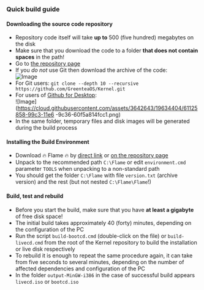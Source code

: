 ### Quick build guide

#### Downloading the source code repository

* Repository code itself will take **up to** 500 (five hundred) megabytes on the disk
* Make sure that you download the code to a folder **that does not contain spaces** in the path!
* Go to [the repository page](https://github.com/GreenteaOS/Kernel)
* If you *do not* use Git then download the archive of the code: <br/>![Image](https://cloud.githubusercontent.com/assets/3642643/19634448/d98f79fa-99c3-11e6-9d3e-009db22395e1.png)
* For Git users: `git clone --depth 10 --recursive https://github.com/GreenteaOS/Kernel.git`
* For users of [Github for Desktop](https://desktop.github.com): <br/>![Image](https://cloud.githubusercontent.com/assets/3642643/19634404/61125858-99c3-11e6 -9c36-60f5a814fcc1.png)
* In the same folder, temporary files and disk images will be generated during the build process

#### Installing the Build Environment

* Download :fire: Flame :fire: by [direct link](https://github.com/GreenteaOS/Flame/archive/master.zip) or [on the repository page](https://github.com/GreenteaOS/Flame)
* Unpack to the recommended path `C:\Flame` or edit `environment.cmd` parameter `TOOLS` when unpacking to a non-standard path
* You should get the folder `C:\Flame` with file `version.txt` (archive version) and the rest (but not nested `C:\Flame\Flame`!)

#### Build, test and rebuild

* Before you start the build, make sure that you have **at least a gigabyte** of free disk space!
* The initial build takes approximately 40 (forty) minutes, depending on the configuration of the PC
* Run the script `build-bootcd.cmd` (double-click on the file) or `build-livecd.cmd` from the root of the Kernel repository to build the installation or live disk respectively
* To rebuild it is enough to repeat the same procedure again, it can take from five seconds to several minutes,
depending on the number of affected dependencies and configuration of the PC
* In the folder `output-MinGW-i386` in the case of successful build appears `livecd.iso` or `bootcd.iso`

